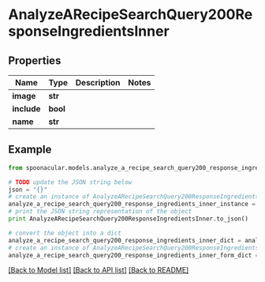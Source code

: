 # AnalyzeARecipeSearchQuery200ResponseIngredientsInner


## Properties

Name | Type | Description | Notes
------------ | ------------- | ------------- | -------------
**image** | **str** |  | 
**include** | **bool** |  | 
**name** | **str** |  | 

## Example

```python
from spoonacular.models.analyze_a_recipe_search_query200_response_ingredients_inner import AnalyzeARecipeSearchQuery200ResponseIngredientsInner

# TODO update the JSON string below
json = "{}"
# create an instance of AnalyzeARecipeSearchQuery200ResponseIngredientsInner from a JSON string
analyze_a_recipe_search_query200_response_ingredients_inner_instance = AnalyzeARecipeSearchQuery200ResponseIngredientsInner.from_json(json)
# print the JSON string representation of the object
print AnalyzeARecipeSearchQuery200ResponseIngredientsInner.to_json()

# convert the object into a dict
analyze_a_recipe_search_query200_response_ingredients_inner_dict = analyze_a_recipe_search_query200_response_ingredients_inner_instance.to_dict()
# create an instance of AnalyzeARecipeSearchQuery200ResponseIngredientsInner from a dict
analyze_a_recipe_search_query200_response_ingredients_inner_form_dict = analyze_a_recipe_search_query200_response_ingredients_inner.from_dict(analyze_a_recipe_search_query200_response_ingredients_inner_dict)
```
[[Back to Model list]](../README.md#documentation-for-models) [[Back to API list]](../README.md#documentation-for-api-endpoints) [[Back to README]](../README.md)


